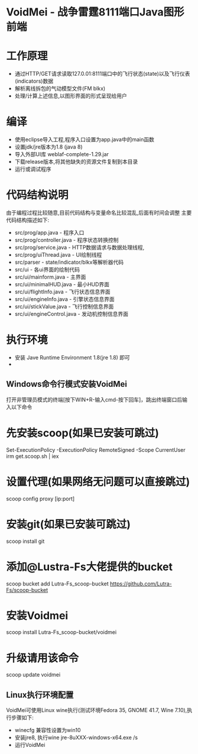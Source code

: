 # VoidMei - 战争雷霆8111端口Java图形前端

# 工作原理
- 通过HTTP/GET请求读取127.0.01:8111端口中的飞行状态(state)以及飞行仪表(indicators)数据
- 解析离线拆包的气动模型文件(FM blkx)
- 处理/计算上述信息,以图形界面的形式呈现给用户

# 编译
- 使用eclipse导入工程,程序入口设置为app.java中的main函数
- 设置jdk/jre版本为1.8 (java 8)
- 导入外部UI库 weblaf-complete-1.29.jar
- 下载release版本,将其他缺失的资源文件复制到本目录
- 运行或调试程序

# 代码结构说明
由于编程过程比较随意,目前代码结构与变量命名比较混乱,后面有时间会调整
主要代码结构描述如下:
- src/prog/app.java - 程序入口
- src/prog/controller.java - 程序状态转换控制
- src/prog/service.java - HTTP数据请求与数据处理线程,
- src/prog/uiThread.java - UI绘制线程
- src/parser - state/indicator/blkx等解析器代码
- src/ui - 各ui界面的绘制代码
- src/ui/mainform.java - 主界面
- src/ui/minimalHUD.java - 最小HUD界面
- src/ui/flightInfo.java - 飞行状态信息界面
- src/ui/engineInfo.java - 引擎状态信息界面
- src/ui/stickValue.java - 飞行控制信息界面
- src/ui/engineControl.java - 发动机控制信息界面

# 执行环境
- 安装 Jave Runtime Environment 1.8(jre 1.8) 即可
- 
## Windows命令行模式安装VoidMei
打开非管理员模式的终端[按下WIN+R-输入cmd-按下回车]，跳出终端窗口后输入以下命令
# 先安装scoop(如果已安装可跳过)
Set-ExecutionPolicy -ExecutionPolicy RemoteSigned -Scope CurrentUser
irm get.scoop.sh | iex
# 设置代理(如果网络无问题可以直接跳过)
scoop config proxy [ip:port]
# 安装git(如果已安装可跳过)
scoop install git
# 添加@Lustra-Fs大佬提供的bucket
scoop bucket add Lutra-Fs_scoop-bucket https://github.com/Lutra-Fs/scoop-bucket
# 安装Voidmei
scoop install Lutra-Fs_scoop-bucket/voidmei
# 升级请用该命令
scoop update voidmei

## Linux执行环境配置 
VoidMei可使用Linux wine执行(测试环境Fedora 35, GNOME 41.7, Wine 7.10),执行步骤如下: 
- winecfg 兼容性设置为win10 
- 安装jre8, 执行wine jre-8uXXX-windows-x64.exe /s
- 运行VoidMei
